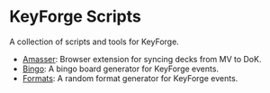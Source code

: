 # KeyForge Scripts

A collection of scripts and tools for KeyForge.

- [Amasser](./amasser): Browser extension for syncing decks from MV to DoK.
- [Bingo](./bingo): A bingo board generator for KeyForge events.
- [Formats](./formats): A random format generator for KeyForge events.
